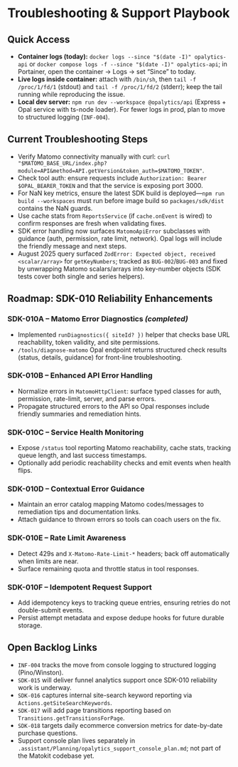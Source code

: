 # Troubleshooting & Support Playbook

## Quick Access
- **Container logs (today):** `docker logs --since "$(date -I)" opalytics-api` or `docker compose logs -f --since "$(date -I)" opalytics-api`; in Portainer, open the container → Logs → set “Since” to today.
- **Live logs inside container:** attach with `/bin/sh`, then `tail -f /proc/1/fd/1` (stdout) and `tail -f /proc/1/fd/2` (stderr); keep the tail running while reproducing the issue.
- **Local dev server:** `npm run dev --workspace @opalytics/api` (Express + Opal service with ts-node loader). For fewer logs in prod, plan to move to structured logging (`INF-004`).

## Current Troubleshooting Steps
- Verify Matomo connectivity manually with curl: `curl "$MATOMO_BASE_URL/index.php?module=API&method=API.getVersion&token_auth=$MATOMO_TOKEN"`.
- Check tool auth: ensure requests include `Authorization: Bearer $OPAL_BEARER_TOKEN` and that the service is exposing port 3000.
- For NaN key metrics, ensure the latest SDK build is deployed—`npm run build --workspaces` must run before image build so `packages/sdk/dist` contains the NaN guards.
- Use cache stats from `ReportsService` (if `cache.onEvent` is wired) to confirm responses are fresh when validating fixes.
- SDK error handling now surfaces `MatomoApiError` subclasses with guidance (auth, permission, rate limit, network). Opal logs will include the friendly message and next steps.
- August 2025 query surfaced `ZodError: Expected object, received <scalar/array>` for `getKeyNumbers`; tracked as `BUG-002`/`BUG-003` and fixed by unwrapping Matomo scalars/arrays into key-number objects (SDK tests cover both single and series helpers).

## Roadmap: SDK-010 Reliability Enhancements

### SDK-010A – Matomo Error Diagnostics *(completed)*
- Implemented `runDiagnostics({ siteId? })` helper that checks base URL reachability, token validity, and site permissions.
- `/tools/diagnose-matomo` Opal endpoint returns structured check results (status, details, guidance) for front-line troubleshooting.

### SDK-010B – Enhanced API Error Handling
- Normalize errors in `MatomoHttpClient`: surface typed classes for auth, permission, rate-limit, server, and parse errors.
- Propagate structured errors to the API so Opal responses include friendly summaries and remediation hints.

### SDK-010C – Service Health Monitoring
- Expose `/status` tool reporting Matomo reachability, cache stats, tracking queue length, and last success timestamps.
- Optionally add periodic reachability checks and emit events when health flips.

### SDK-010D – Contextual Error Guidance
- Maintain an error catalog mapping Matomo codes/messages to remediation tips and documentation links.
- Attach guidance to thrown errors so tools can coach users on the fix.

### SDK-010E – Rate Limit Awareness
- Detect 429s and `X-Matomo-Rate-Limit-*` headers; back off automatically when limits are near.
- Surface remaining quota and throttle status in tool responses.

### SDK-010F – Idempotent Request Support
- Add idempotency keys to tracking queue entries, ensuring retries do not double-submit events.
- Persist attempt metadata and expose dedupe hooks for future durable storage.

## Open Backlog Links
- `INF-004` tracks the move from console logging to structured logging (Pino/Winston).
- `SDK-015` will deliver funnel analytics support once SDK-010 reliability work is underway.
- `SDK-016` captures internal site-search keyword reporting via `Actions.getSiteSearchKeywords`.
- `SDK-017` will add page transitions reporting based on `Transitions.getTransitionsForPage`.
- `SDK-018` targets daily ecommerce conversion metrics for date-by-date purchase questions.
- Support console plan lives separately in `.assistant/Planning/opalytics_support_console_plan.md`; not part of the Matokit codebase yet.
